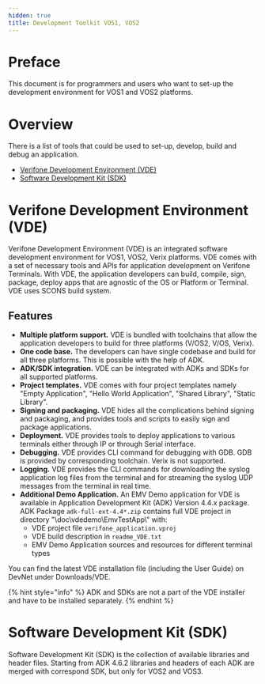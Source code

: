 ```yaml
---
hidden: true
title: Development Toolkit VOS1, VOS2
---
```


# Preface <a href="#sec_development_toolkit_preface" id="sec_development_toolkit_preface"></a>

This document is for programmers and users who want to set-up the development environment for VOS1 and VOS2 platforms.

# Overview <a href="#sec_development_toolkit_overview" id="sec_development_toolkit_overview"></a>

There is a list of tools that could be used to set-up, develop, build and debug an application.

- [Verifone Development Environment (VDE)](#sec_development_toolkit_vde)
- [Software Development Kit (SDK)](#sec_development_toolkit_sdk)

# Verifone Development Environment (VDE) <a href="#sec_development_toolkit_vde" id="sec_development_toolkit_vde"></a>

Verifone Development Environment (VDE) is an integrated software development environment for VOS1, VOS2, Verix platforms. VDE comes with a set of necessary tools and APIs for application development on Verifone Terminals. With VDE, the application developers can build, compile, sign, package, deploy apps that are agnostic of the OS or Platform or Terminal. VDE uses SCONS build system.

## Features <a href="#subsec_development_toolkit_vde_features" id="subsec_development_toolkit_vde_features"></a>

- **Multiple platform support.** VDE is bundled with toolchains that allow the application developers to build for three platforms (V/OS2, V/OS, Verix).
- **One code base.** The developers can have single codebase and build for all three platforms. This is possible with the help of ADK.
- **ADK/SDK integration.** VDE can be integrated with ADKs and SDKs for all supported platforms.
- **Project templates.** VDE comes with four project templates namely \"Empty Application\", \"Hello World Application\", \"Shared Library\", \"Static Library\".
- **Signing and packaging.** VDE hides all the complications behind signing and packaging, and provides tools and scripts to easily sign and package applications.
- **Deployment.** VDE provides tools to deploy applications to various terminals either through IP or through Serial interface.
- **Debugging.** VDE provides CLI command for debugging with GDB. GDB is provided by corresponding toolchain. Verix is not supported.
- **Logging.** VDE provides the CLI commands for downloading the syslog application log files from the terminal and for streaming the syslog UDP messages from the terminal in real time.
- **Additional Demo Application.** An EMV Demo application for VDE is available in Application Development Kit (ADK) Version 4.4.x package. ADK Package `adk-full-ext-4.4*.zip` contains full VDE project in directory \"\\doc\\vdedemo\\EmvTestApp\\\" with:
  - VDE project file `verifone_application.vproj`
  - VDE build description in `readme_VDE.txt`
  - EMV Demo Application sources and resources for different terminal types

You can find the latest VDE installation file (including the User Guide) on DevNet under Downloads/VDE.

{% hint style="info" %}
ADK and SDKs are not a part of the VDE installer and have to be installed separately.
{% endhint %}

# Software Development Kit (SDK) <a href="#sec_development_toolkit_sdk" id="sec_development_toolkit_sdk"></a>

Software Development Kit (SDK) is the collection of available libraries and header files. Starting from ADK 4.6.2 libraries and headers of each ADK are merged with correspond SDK, but only for VOS2 and VOS3.
